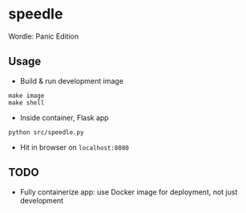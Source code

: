 # speedle

Wordle: Panic Edition

## Usage
- Build & run development image
```
make image
make shell
```

- Inside container, Flask app
```
python src/speedle.py
```

- Hit in browser on `localhost:8080`


## TODO
- Fully containerize app: use Docker image for deployment, not just development
